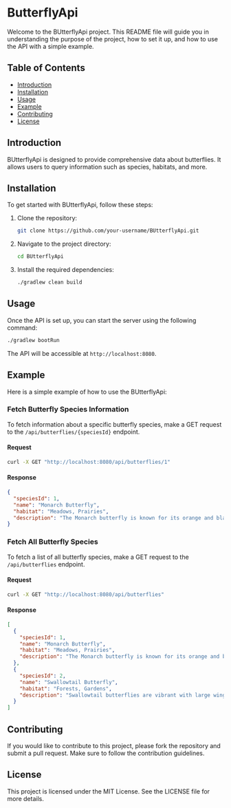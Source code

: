# ButterflyApi

Welcome to the BUtterflyApi project. This README file will guide you in understanding the purpose of the project, how to set it up, and how to use the API with a simple example.

## Table of Contents

- [Introduction](#introduction)
- [Installation](#installation)
- [Usage](#usage)
- [Example](#example)
- [Contributing](#contributing)
- [License](#license)

## Introduction

BUtterflyApi is designed to provide comprehensive data about butterflies. It allows users to query information such as species, habitats, and more.

## Installation

To get started with BUtterflyApi, follow these steps:

1. Clone the repository:
    ```bash
    git clone https://github.com/your-username/BUtterflyApi.git
    ```

2. Navigate to the project directory:
    ```bash
    cd BUtterflyApi
    ```

3. Install the required dependencies:
    ```bash
    ./gradlew clean build
    ```

## Usage

Once the API is set up, you can start the server using the following command:

```bash
./gradlew bootRun
```

The API will be accessible at `http://localhost:8080`.

## Example

Here is a simple example of how to use the BUtterflyApi:

### Fetch Butterfly Species Information

To fetch information about a specific butterfly species, make a GET request to the `/api/butterflies/{speciesId}` endpoint.

#### Request

```bash
curl -X GET "http://localhost:8080/api/butterflies/1"
```

#### Response

```json
{
  "speciesId": 1,
  "name": "Monarch Butterfly",
  "habitat": "Meadows, Prairies",
  "description": "The Monarch butterfly is known for its orange and black wings."
}
```

### Fetch All Butterfly Species

To fetch a list of all butterfly species, make a GET request to the `/api/butterflies` endpoint.

#### Request

```bash
curl -X GET "http://localhost:8080/api/butterflies"
```

#### Response

```json
[
  {
    "speciesId": 1,
    "name": "Monarch Butterfly",
    "habitat": "Meadows, Prairies",
    "description": "The Monarch butterfly is known for its orange and black wings."
  },
  {
    "speciesId": 2,
    "name": "Swallowtail Butterfly",
    "habitat": "Forests, Gardens",
    "description": "Swallowtail butterflies are vibrant with large wings and tail-like extensions."
  }
]
```

## Contributing

If you would like to contribute to this project, please fork the repository and submit a pull request. Make sure to follow the contribution guidelines.

## License

This project is licensed under the MIT License. See the LICENSE file for more details.